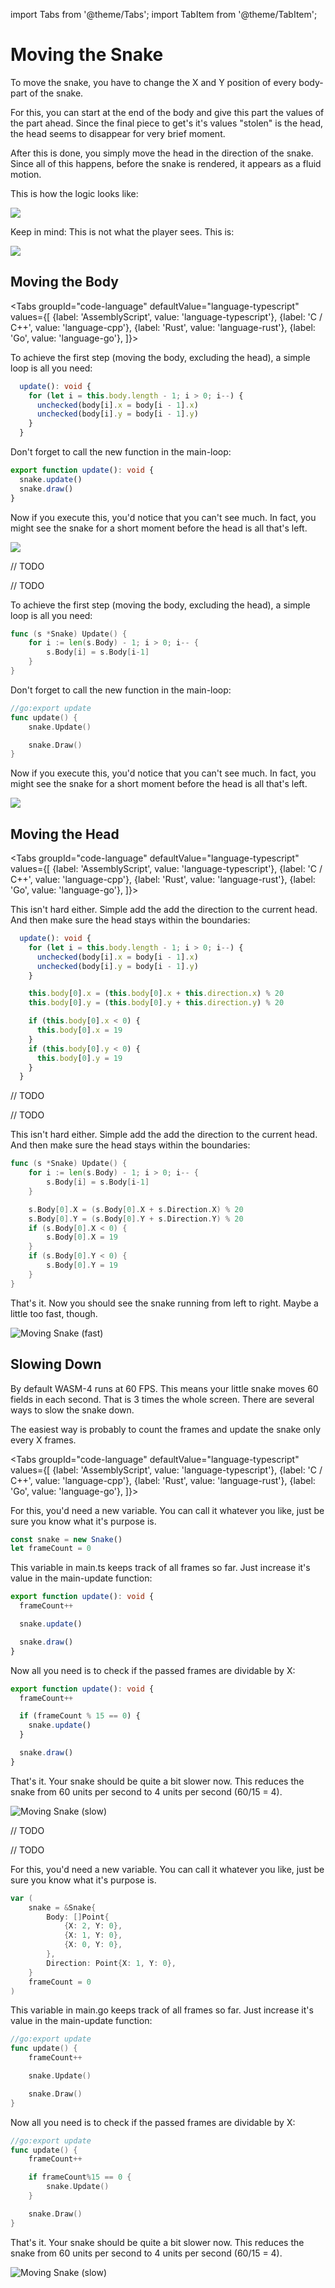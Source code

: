 import Tabs from '@theme/Tabs';
import TabItem from '@theme/TabItem';

# Moving the Snake

To move the snake, you have to change the X and Y position of every body-part of the snake.

For this, you can start at the end of the body and give this part the values of the part ahead.
Since the final piece to get's it's values "stolen" is the head, the head seems to disappear for very brief moment.

After this is done, you simply move the head in the direction of the snake.
Since all of this happens, before the snake is rendered, it appears as a fluid motion.

This is how the logic looks like:

![](images/snake_move_logic.webp)

Keep in mind: This is not what the player sees. This is:

![](images/snake_move_rendered.webp)


## Moving the Body

<Tabs
    groupId="code-language"
    defaultValue="language-typescript"
    values={[
        {label: 'AssemblyScript', value: 'language-typescript'},
        {label: 'C / C++', value: 'language-cpp'},
        {label: 'Rust', value: 'language-rust'},
        {label: 'Go', value: 'language-go'},
    ]}>

<TabItem value="language-typescript">

To achieve the first step (moving the body, excluding the head), a simple loop is all you need:

```typescript
  update(): void {
    for (let i = this.body.length - 1; i > 0; i--) {
      unchecked(body[i].x = body[i - 1].x)
      unchecked(body[i].y = body[i - 1].y)
    }
  }
```

Don't forget to call the new function in the main-loop:

```typescript {2}
export function update(): void {
  snake.update()
  snake.draw()
}
```

Now if you execute this, you'd notice that you can't see much. In fact, you might see the snake for a short moment before the head is all that's left.

![](images/snake_move_head_only.webp)

</TabItem>

<TabItem value="language-cpp">

// TODO

</TabItem>

<TabItem value="language-rust">

// TODO

</TabItem>

<TabItem value="language-go">

To achieve the first step (moving the body, excluding the head), a simple loop is all you need:

```go
func (s *Snake) Update() {
	for i := len(s.Body) - 1; i > 0; i-- {
		s.Body[i] = s.Body[i-1]
	}
}
```

Don't forget to call the new function in the main-loop:

```go {3}
//go:export update
func update() {
	snake.Update()

	snake.Draw()
}
```

Now if you execute this, you'd notice that you can't see much. In fact, you might see the snake for a short moment before the head is all that's left.

![](images/snake_move_head_only.webp)

</TabItem>

</Tabs>

## Moving the Head

<Tabs
    groupId="code-language"
    defaultValue="language-typescript"
    values={[
        {label: 'AssemblyScript', value: 'language-typescript'},
        {label: 'C / C++', value: 'language-cpp'},
        {label: 'Rust', value: 'language-rust'},
        {label: 'Go', value: 'language-go'},
    ]}>

<TabItem value="language-typescript">

This isn't hard either. Simple add the add the direction to the current head. And then make sure the head stays within the boundaries:

```typescript {7-15}
  update(): void {
    for (let i = this.body.length - 1; i > 0; i--) {
      unchecked(body[i].x = body[i - 1].x)
      unchecked(body[i].y = body[i - 1].y)
    }

    this.body[0].x = (this.body[0].x + this.direction.x) % 20
    this.body[0].y = (this.body[0].y + this.direction.y) % 20

    if (this.body[0].x < 0) {
      this.body[0].x = 19
    }
    if (this.body[0].y < 0) {
      this.body[0].y = 19
    }
  }
```

</TabItem>

<TabItem value="language-cpp">

// TODO

</TabItem>

<TabItem value="language-rust">

// TODO

</TabItem>

<TabItem value="language-go">

This isn't hard either. Simple add the add the direction to the current head. And then make sure the head stays within the boundaries:

```go {6-13}
func (s *Snake) Update() {
	for i := len(s.Body) - 1; i > 0; i-- {
		s.Body[i] = s.Body[i-1]
	}

	s.Body[0].X = (s.Body[0].X + s.Direction.X) % 20
	s.Body[0].Y = (s.Body[0].Y + s.Direction.Y) % 20
	if (s.Body[0].X < 0) {
		s.Body[0].X = 19
	}
	if (s.Body[0].Y < 0) {
		s.Body[0].Y = 19
	}
}
```

</TabItem>

</Tabs>

That's it. Now you should see the snake running from left to right. Maybe a little too fast, though.

![Moving Snake (fast)](images/snake-motion-fast.webp)


## Slowing Down

By default WASM-4 runs at 60 FPS. This means your little snake moves 60 fields in each second. That is 3 times the whole screen.
There are several ways to slow the snake down.

The easiest way is probably to count the frames and update the snake only every X frames.

<Tabs
    groupId="code-language"
    defaultValue="language-typescript"
    values={[
        {label: 'AssemblyScript', value: 'language-typescript'},
        {label: 'C / C++', value: 'language-cpp'},
        {label: 'Rust', value: 'language-rust'},
        {label: 'Go', value: 'language-go'},
    ]}>

<TabItem value="language-typescript">

For this, you'd need a new variable. You can call it whatever you like, just be sure you know what it's purpose is.

```typescript {2}
const snake = new Snake()
let frameCount = 0
```

This variable in main.ts keeps track of all frames so far. Just increase it's value in the main-update function:

```typescript {2}
export function update(): void {
  frameCount++

  snake.update()

  snake.draw()
}
```

Now all you need is to check if the passed frames are dividable by X:

```typescript {4-6}
export function update(): void {
  frameCount++

  if (frameCount % 15 == 0) {
    snake.update()
  }

  snake.draw()
}
```

That's it. Your snake should be quite a bit slower now. This reduces the snake from 60 units per second to 4 units per second (60/15 = 4).

![Moving Snake (slow)](images/snake-motion-slow.webp)

</TabItem>

<TabItem value="language-cpp">

// TODO

</TabItem>

<TabItem value="language-rust">

// TODO

</TabItem>

<TabItem value="language-go">

For this, you'd need a new variable. You can call it whatever you like, just be sure you know what it's purpose is.

```go {10}
var (
	snake = &Snake{
		Body: []Point{
			{X: 2, Y: 0},
			{X: 1, Y: 0},
			{X: 0, Y: 0},
		},
		Direction: Point{X: 1, Y: 0},
	}
	frameCount = 0
)
```

This variable in main.go keeps track of all frames so far. Just increase it's value in the main-update function:

```go {3}
//go:export update
func update() {
	frameCount++

	snake.Update()

	snake.Draw()
}
```

Now all you need is to check if the passed frames are dividable by X:

```go {5-7}
//go:export update
func update() {
	frameCount++

	if frameCount%15 == 0 {
		snake.Update()
	}

	snake.Draw()
}
```

That's it. Your snake should be quite a bit slower now. This reduces the snake from 60 units per second to 4 units per second (60/15 = 4).

![Moving Snake (slow)](images/snake-motion-slow.webp)

</TabItem>

</Tabs>
